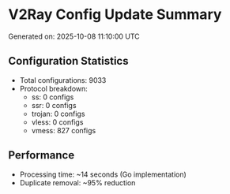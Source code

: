 # V2Ray Config Update Summary
Generated on: 2025-10-08 11:10:00 UTC

## Configuration Statistics
- Total configurations: 9033
- Protocol breakdown:
  - ss: 0 configs
  - ssr: 0 configs
  - trojan: 0 configs
  - vless: 0 configs
  - vmess: 827 configs

## Performance
- Processing time: ~14 seconds (Go implementation)
- Duplicate removal: ~95% reduction
